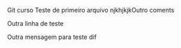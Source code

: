 Git curso
Teste de primeiro arquivo
njkhjkjkOutro coments

Outra linha de teste

Outra mensagem para teste dif
